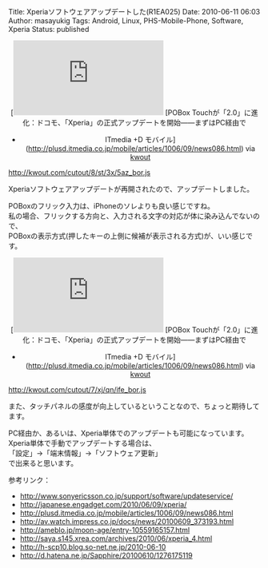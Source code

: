 Title: Xperiaソフトウェアアップデートした(R1EA025)
Date: 2010-06-11 06:03
Author: masayukig
Tags: Android, Linux, PHS-Mobile-Phone, Software, Xperia
Status: published

<div id="kwout_8st3x5az" class="kwout" style="text-align:center;">

[![http://plusd.itmedia.co.jp/mobile/articles/1006/09/news086.html](http://kwout.com/cutout/8/st/3x/5az_bor.jpg "POBox Touchが「2.0」に進化：ドコモ、「Xperia」の正式アップデートを開始——まずはPC経由で - ITmedia +D モバイル"){width="506"
height="127"}](http://plusd.itmedia.co.jp/mobile/articles/1006/09/news086.html)
[POBox
Touchが「2.0」に進化：ドコモ、「Xperia」の正式アップデートを開始——まずはPC経由で
- ITmedia +D
モバイル](http://plusd.itmedia.co.jp/mobile/articles/1006/09/news086.html)
via [kwout](http://itmedia.kwout.com/quote/8st3x5az)

</div>

<http://kwout.com/cutout/8/st/3x/5az_bor.js>

Xperiaソフトウェアアップデートが再開されたので、アップデートしました。

POBoxのフリック入力は、iPhoneのソレよりも良い感じですね。  
私の場合、フリックする方向と、入力される文字の対応が体に染み込んでないので、  
POBoxの表示方式(押したキーの上側に候補が表示される方式)が、いい感じです。

<div id="kwout_7xjqnife" class="kwout" style="text-align:center;">

[![http://plusd.itmedia.co.jp/mobile/articles/1006/09/news086.html](http://kwout.com/cutout/7/xj/qn/ife_bor.jpg "POBox Touchが「2.0」に進化：ドコモ、「Xperia」の正式アップデートを開始——まずはPC経由で - ITmedia +D モバイル"){width="226"
height="222"}](http://plusd.itmedia.co.jp/mobile/articles/1006/09/news086.html)
[POBox
Touchが「2.0」に進化：ドコモ、「Xperia」の正式アップデートを開始——まずはPC経由で
- ITmedia +D
モバイル](http://plusd.itmedia.co.jp/mobile/articles/1006/09/news086.html)
via [kwout](http://itmedia.kwout.com/quote/7xjqnife)

</div>

<http://kwout.com/cutout/7/xj/qn/ife_bor.js>

また、タッチパネルの感度が向上しているということなので、ちょっと期待してます。

PC経由か、あるいは、Xperia単体でのアップデートも可能になっています。  
Xperia単体で手動でアップデートする場合は、  
「設定」→「端末情報」→「ソフトウェア更新」  
で出来ると思います。

参考リンク：

-   <http://www.sonyericsson.co.jp/support/software/updateservice/>
-   <http://japanese.engadget.com/2010/06/09/xperia/>
-   <http://plusd.itmedia.co.jp/mobile/articles/1006/09/news086.html>
-   <http://av.watch.impress.co.jp/docs/news/20100609_373193.html>
-   <http://ameblo.jp/moon-age/entry-10559165157.html>
-   <http://saya.s145.xrea.com/archives/2010/06/xperia_4.html>
-   <http://h-scp10.blog.so-net.ne.jp/2010-06-10>
-   <http://d.hatena.ne.jp/Sapphire/20100610/1276175119>

